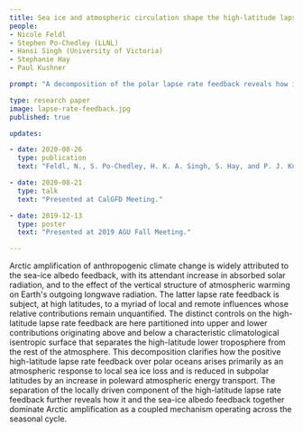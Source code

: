 ```yaml
---
title: Sea ice and atmospheric circulation shape the high-latitude lapse rate feedback 
people:
- Nicole Feldl
- Stephen Po-Chedley (LLNL)
- Hansi Singh (University of Victoria)
- Stephanie Hay
- Paul Kushner

prompt: "A decomposition of the polar lapse rate feedback reveals how it and the sea-ice albedo feedback together dominate Arctic amplification as a coupled, season-spanning, ocean-mediated mechanism."

type: research paper
image: lapse-rate-feedback.jpg
published: true

updates:

- date: 2020-08-26
  type: publication
  text: "Feldl, N., S. Po-Chedley, H. K. A. Singh, S. Hay, and P. J. Kusher (2020), <i>npj Climate and Atmospheric Science</i>, accepted." 

- date: 2020-08-21
  type: talk 
  text: "Presented at CalGFD Meeting." 

- date: 2019-12-13
  type: poster 
  text: "Presented at 2019 AGU Fall Meeting." 

---
```


Arctic amplification of anthropogenic climate change is widely attributed to the sea-ice albedo feedback, with its attendant increase in absorbed solar radiation, and to the effect of the vertical structure of atmospheric warming on Earth's outgoing longwave radiation. The latter lapse rate feedback is subject, at high latitudes, to a myriad of local and remote influences whose relative contributions remain unquantified. The distinct controls on the high-latitude lapse rate feedback are here partitioned into upper and lower contributions originating above and below a characteristic climatological isentropic surface that separates the high-latitude lower troposphere from the rest of the atmosphere. This decomposition clarifies how the positive high-latitude lapse rate feedback over polar oceans arises primarily as an atmospheric response to local sea ice loss and is reduced in subpolar latitudes by an increase in poleward atmospheric energy transport. The separation of the locally driven component of the high-latitude lapse rate feedback further reveals how it and the sea-ice albedo feedback together dominate Arctic amplification as a coupled mechanism operating across the seasonal cycle.

